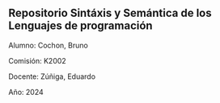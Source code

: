 ## Repositorio Sintáxis y Semántica de los Lenguajes de programación
Alumno: Cochon, Bruno

Comisión: K2002

Docente: Zúñiga, Eduardo

Año: 2024
